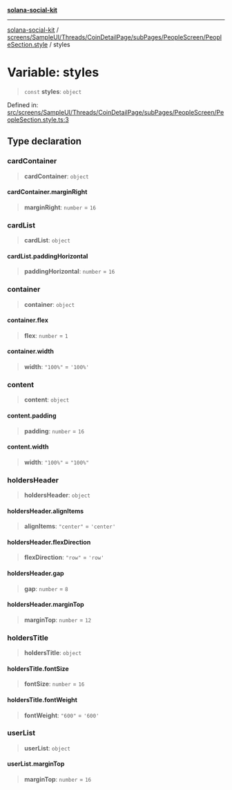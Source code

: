 [**solana-social-kit**](../../../../../../../../README.md)

***

[solana-social-kit](../../../../../../../../README.md) / [screens/SampleUI/Threads/CoinDetailPage/subPages/PeopleScreen/PeopleSection.style](../README.md) / styles

# Variable: styles

> `const` **styles**: `object`

Defined in: [src/screens/SampleUI/Threads/CoinDetailPage/subPages/PeopleScreen/PeopleSection.style.ts:3](https://github.com/SendArcade/solana-social-starter/blob/03568260ca96ed63f77049843c721de1cb011893/src/screens/SampleUI/Threads/CoinDetailPage/subPages/PeopleScreen/PeopleSection.style.ts#L3)

## Type declaration

### cardContainer

> **cardContainer**: `object`

#### cardContainer.marginRight

> **marginRight**: `number` = `16`

### cardList

> **cardList**: `object`

#### cardList.paddingHorizontal

> **paddingHorizontal**: `number` = `16`

### container

> **container**: `object`

#### container.flex

> **flex**: `number` = `1`

#### container.width

> **width**: `"100%"` = `'100%'`

### content

> **content**: `object`

#### content.padding

> **padding**: `number` = `16`

#### content.width

> **width**: `"100%"` = `"100%"`

### holdersHeader

> **holdersHeader**: `object`

#### holdersHeader.alignItems

> **alignItems**: `"center"` = `'center'`

#### holdersHeader.flexDirection

> **flexDirection**: `"row"` = `'row'`

#### holdersHeader.gap

> **gap**: `number` = `8`

#### holdersHeader.marginTop

> **marginTop**: `number` = `12`

### holdersTitle

> **holdersTitle**: `object`

#### holdersTitle.fontSize

> **fontSize**: `number` = `16`

#### holdersTitle.fontWeight

> **fontWeight**: `"600"` = `'600'`

### userList

> **userList**: `object`

#### userList.marginTop

> **marginTop**: `number` = `16`
